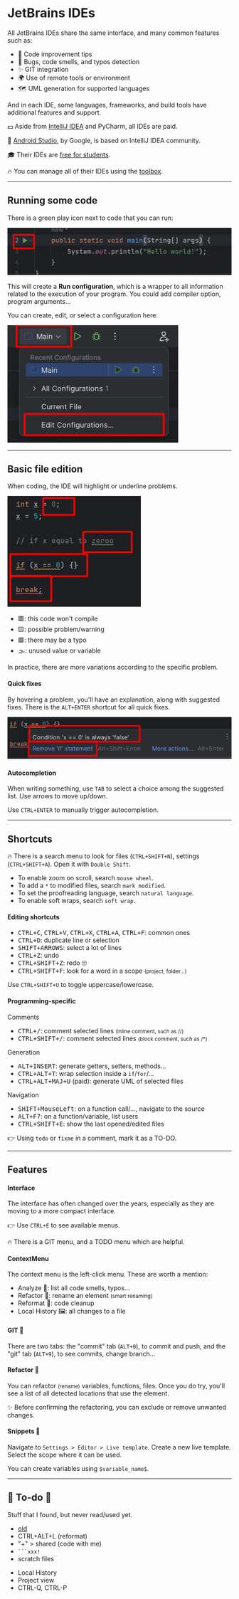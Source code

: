 # JetBrains IDEs

<div class="row row-cols-md-2"><div>

All JetBrains IDEs share the same interface, and many common features such as:

* 🚀 Code improvement tips
* 🧼 Bugs, code smells, and typos detection
* ✨ GIT integration
* 🌍 Use of remote tools or environment
* 🗺️ UML generation for supported languages

And in each IDE, some languages, frameworks, and build tools have additional features and support. 
</div><div>

💵 Aside from [IntelliJ IDEA](../idea/index.md) and PyCharm, all IDEs are paid.

📱 [Android Studio](https://developer.android.com/studio), by Google, is based on IntelliJ IDEA community.

🎓 Their IDEs are [free for students](https://www.jetbrains.com/shop/eform/students).

🔥 You can manage all of their IDEs using the [toolbox](https://www.jetbrains.com/toolbox-app/).
</div></div>

<hr class="sep-both">

## Running some code

<div class="row row-cols-md-2"><div>

There is a green play icon next to code that you can run:

![run](_images/run.png)

This will create a **Run configuration**, which is a wrapper to all information related to the execution of your program. You could add compiler option, program arguments...
</div><div>

You can create, edit, or select a configuration here:

![run_config](_images/run_config.png)
</div></div>

<hr class="sep-both">

## Basic file edition

<div class="row row-cols-md-2"><div>

When coding, the IDE will highlight or underline problems.

<div class="row row-cols-md-2"><div>

![editing](_images/editing.png)
</div><div>

* 🟥: this code won't compile
* 🟨: possible problem/warning
* 🟩: there may be a typo
* 🌫️: unused value or variable

In practice, there are more variations according to the specific problem.
</div></div>
</div><div>

#### Quick fixes

By hovering a problem, you'll have an explanation, along with suggested fixes. There is the `ALT+ENTER` shortcut for all quick fixes.

![Quick fixes](_images/quick_fixes.png)

#### Autocompletion

When writing something, use `TAB` to select a choice among the suggested list. Use arrows to move up/down.

Use `CTRL+ENTER` to manually trigger autocompletion.
</div></div>

<hr class="sep-both">

## Shortcuts

<div class="row row-cols-md-2"><div>

🔥 There is a search menu to look for files (`CTRL+SHIFT+N`), settings (`CTRL+SHIFT+A`). Open it with `Double Shift`.

* To enable zoom on scroll, search `mouse wheel`.
* To add a `*` to modified files, search `mark modified`.
* To set the proofreading language, search `natural language`.
* To enable soft wraps, search `soft wrap`.

#### Editing shortcuts

* <kbd>CTRL+C</kbd>, <kbd>CTRL+V</kbd>, <kbd>CTRL+X</kbd>, <kbd>CTRL+A</kbd>, <kbd>CTRL+F</kbd>: common ones
* <kbd>CTRL+D</kbd>: duplicate line or selection
* <kbd>SHIFT+ARROWS</kbd>: select a lot of lines
* <kbd>CTRL+Z</kbd>: undo
* <kbd>CTRL+SHIFT+Z</kbd>: redo 🙄
* <kbd>CTRL+SHIFT+F</kbd>: look for a word in a scope <small>(project, folder...)</small>

Use `CTRL+SHIFT+U` to toggle uppercase/lowercase.

</div><div>

#### Programming-specific

Comments

* <kbd>CTRL+/</kbd>: comment selected lines <small>(inline comment, such as //)</small>
* <kbd>CTRL+SHIFT+/</kbd>: comment selected lines <small>(block comment, such as /*)</small>

Generation

* <kbd>ALT+INSERT</kbd>: generate getters, setters, methods...
* <kbd>CTRL+ALT+T</kbd>: wrap selection inside a `if`/`for`/...
* <kbd>CTRL+ALT+MAJ+U</kbd> (paid): generate UML of selected files

Navigation

* <kbd>SHIFT+MouseLeft</kbd>: on a function call/..., navigate to the source
* <kbd>ALT+F7</kbd>: on a function/variable, list users
* <kbd>CTRL+SHIFT+E</kbd>: show the last opened/edited files

👉 Using `todo` or `fixme` in a comment, mark it as a TO-DO.
</div></div>

<hr class="sep-both">

## Features

<div class="row row-cols-md-2"><div>

#### Interface

The interface has often changed over the years, especially as they are moving to a more compact interface.

👉 Use `CTRL+E` to see available menus.

🔥 There is a GIT menu, and a TODO menu which are helpful.

#### ContextMenu

The context menu is the left-click menu. These are worth a mention:

* Analyze 🔎: list all code smells, typos...
* Refactor 🎯: rename an element <small>(smart renaming)</small>
* Reformat 🧼: code cleanup
* Local History 🖼️: all changes to a file
</div><div>

#### GIT 🎒

There are two tabs: the "commit" tab (`ALT+0`), to commit and push, and the "git" tab (`ALT+9`), to see commits, change branch...

#### Refactor 🧼

You can refactor <small>(rename)</small> variables, functions, files. Once you do try, you'll see a list of all detected locations that use the element.

✨ Before confirming the refactoring, you can exclude or remove unwanted changes.

#### Snippets 🚀

Navigate to `Settings > Editor > Live template`. Create a new live template. Select the scope where it can be used.

You can create variables using `$variable_name$`.
</div></div>

<hr class="sep-both">

## 👻 To-do 👻

Stuff that I found, but never read/used yet.

<div class="row row-cols-md-2"><div>

* [old](_old.md)
* CTRL+ALT+L (reformat)
* "+" > shared (code with me)
* <code>\`\`\`xxx!</code>
* scratch files
</div><div>

* Local History
* Project view
* CTRL-Q, CTRL-P

</div></div>